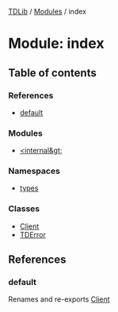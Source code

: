 [TDLib](../README.md) / [Modules](../modules.md) / index

# Module: index

## Table of contents

### References

- [default](index.md#default)

### Modules

- [&lt;internal\&gt;](index._internal_.md)

### Namespaces

- [types](index.types.md)

### Classes

- [Client](../classes/index.Client.md)
- [TDError](../classes/index.TDError.md)

## References

### default

Renames and re-exports [Client](../classes/index.Client.md)
